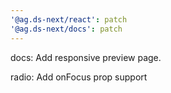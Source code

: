 ```yaml
---
'@ag.ds-next/react': patch
'@ag.ds-next/docs': patch
---
```


docs: Add responsive preview page.

radio: Add onFocus prop support
